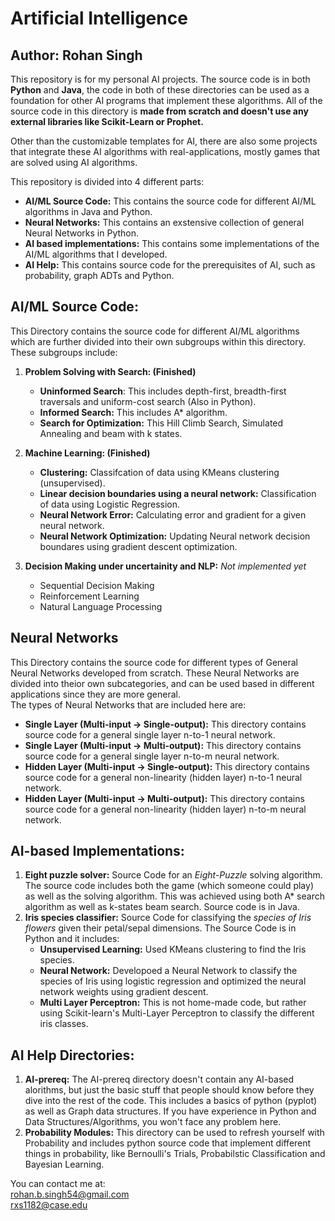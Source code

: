 # Artificial Intelligence
## Author: Rohan Singh

This repository is for my personal AI projects. The source code is in both **Python** and **Java**, the code in both of these directories can be used as a foundation for other AI programs that implement these algorithms. All of the source code in this directory is **made from scratch and doesn't use any external libraries like Scikit-Learn or Prophet.**

Other than the customizable templates for AI, there are also some projects that integrate these AI algorithms with real-applications, mostly games that are solved using AI algorithms.  

This repository is divided into 4 different parts:   
  - **AI/ML Source Code:** This contains the source code for different AI/ML algorithms in Java and Python.  
  - **Neural Networks:** This contains an exstensive collection of general Neural Networks in Python.  
  - **AI based implementations:** This contains some implementations of the AI/ML algorithms that I developed.  
  - **AI Help:** This contains source code for the prerequisites of AI, such as probability, graph ADTs and Python.  

## AI/ML Source Code:   
This Directory contains the source code for different AI/ML algorithms which are further divided into their own subgroups within this directory. These subgroups include:   
1) **Problem Solving with Search: (Finished)**  
    - **Uninformed Search**: This includes depth-first, breadth-first traversals and uniform-cost search (Also in Python).  
    - **Informed Search:** This includes A* algorithm.    
    - **Search for Optimization:** This Hill Climb Search, Simulated Annealing and beam with k states.   
    
2) **Machine Learning: (Finished)**    
    - **Clustering:**  Classifcation of data using KMeans clustering (unsupervised).  
    - **Linear decision boundaries using a neural network:** Classification of data using Logistic Regression.    
    - **Neural Network Error:** Calculating error and gradient for a given neural network.  
    - **Neural Network Optimization:** Updating Neural network decision boundares using gradient descent optimization.   
  
3) **Decision Making under uncertainity and NLP:** *Not implemented yet*  
    - Sequential Decision Making  
    - Reinforcement Learning  
    - Natural Language Processing    

## Neural Networks
This Directory contains the source code for different types of General Neural Networks developed from scratch. These Neural Networks are divided into theior own subcategories, and can be used based in different applications since they are more general.  
The types of Neural Networks that are included here are:  
  - **Single Layer (Multi-input -> Single-output):** This directory contains source code for a general single layer n-to-1 neural network.   
  - **Single Layer (Multi-input -> Multi-output):** This directory contains source code for a general single layer n-to-m neural network.  
  - **Hidden Layer (Multi-input -> Single-output):** This directory contains source code for a general non-linearity (hidden layer) n-to-1 neural network.      
  - **Hidden Layer (Multi-input -> Multi-output):** This directory contains source code for a general non-linearity (hidden layer) n-to-m neural network. 

## AI-based Implementations:  
1) **Eight puzzle solver:** Source Code for an *Eight-Puzzle* solving algorithm. The source code includes both the game (which someone could play) as well as the solving algorithm. This was achieved using both A* search algorithm as well as k-states beam search. Source code is in Java.    
2) **Iris species classifier:** Source Code for classifying the *species of Iris flowers* given their petal/sepal dimensions. The Source Code is in Python and it includes:  
    - **Unsupervised Learning:** Used KMeans clustering to find the Iris species.  
    - **Neural Network:** Developoed a Neural Network to classify the species of Iris using logistic regression and optimized the neural network weights using gradient descent.  
    - **Multi Layer Perceptron:** This is not home-made code, but rather using Scikit-learn's Multi-Layer Perceptron to classify the different iris classes.  
    
## AI Help Directories:
1) **AI-prereq:** The AI-prereq directory doesn't contain any AI-based alorithms, but just the basic stuff that people should know before they dive into the rest of the code. This includes a basics of python (pyplot) as well as Graph data structures. If you have experience in Python and Data Structures/Algorithms, you won't face any problem here.  
2) **Probability Modules:** This directory can be used to refresh yourself with Probability and includes python source code that implement different things in probability, like Bernoulli's Trials, Probabilstic Classification and Bayesian Learning.  
    

You can contact me at:  
rohan.b.singh54@gmail.com  
rxs1182@case.edu  
